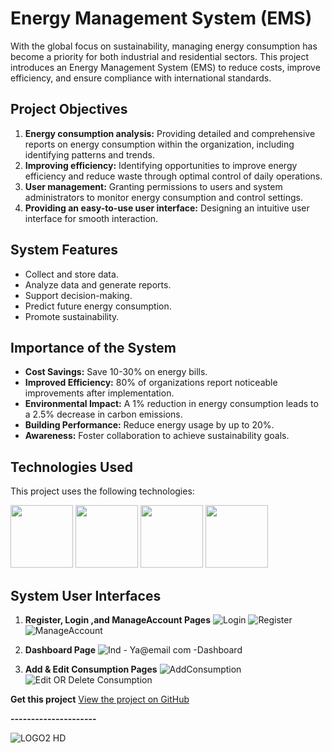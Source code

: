  
  

# Energy Management System (EMS)

With the global focus on sustainability, managing energy consumption has become a priority for both industrial and residential sectors. This project introduces an Energy Management System (EMS) to reduce costs, improve efficiency, and ensure compliance with international standards.

## Project Objectives
1. **Energy consumption analysis:** Providing detailed and comprehensive reports on energy consumption within the organization, including identifying patterns and trends.
2. **Improving efficiency:** Identifying opportunities to improve energy efficiency and reduce waste through optimal control of daily operations.
3. **User management:** Granting permissions to users and system administrators to monitor energy consumption and control settings.
4. **Providing an easy-to-use user interface:** Designing an intuitive user interface for smooth interaction.

## System Features
- Collect and store data.
- Analyze data and generate reports.
- Support decision-making.
- Predict future energy consumption.
- Promote sustainability.

## Importance of the System
- **Cost Savings:** Save 10-30% on energy bills.
- **Improved Efficiency:** 80% of organizations report noticeable improvements after implementation.
- **Environmental Impact:** A 1% reduction in energy consumption leads to a 2.5% decrease in carbon emissions.
- **Building Performance:** Reduce energy usage by up to 20%.
- **Awareness:** Foster collaboration to achieve sustainability goals.

## Technologies Used

This project uses the following technologies:

<p>
  <img src="![asp net](https://github.com/user-attachments/assets/b5a6755a-e7a8-4797-84a9-58c4693e6d5c)" width="100">
  <img src="![Identity](https://github.com/user-attachments/assets/a194c52f-089a-4cd9-b5b7-6304bcc7bb14)" width="100">
  <img src="![Mldotnet](https://github.com/user-attachments/assets/e76753b9-5df2-4150-a96a-d3d91ca14e64)" width="100">
  <img src="![SSMS](https://github.com/user-attachments/assets/5ebb0f4f-2b48-4a74-b5fa-5a4fc32d5afc)" width="100">
</p>


## System User Interfaces
1. **Register, Login ,and ManageAccount Pages**
![Login](https://github.com/user-attachments/assets/08ec371c-f2e4-4442-b42f-cf3cb61eb3da)
![Register](https://github.com/user-attachments/assets/b0b0a247-f01d-4850-aa5c-b62b6843fc79)
![ManageAccount](https://github.com/user-attachments/assets/2e57c8d0-5a5a-497e-8594-db9ea90ae804)


   
2. **Dashboard Page**
 ![Ind - Ya@email com -Dashboard](https://github.com/user-attachments/assets/a9ae2851-afe2-494b-9c8b-1df4c4de9081)


  
3. **Add & Edit Consumption Pages**
![AddConsumption](https://github.com/user-attachments/assets/49fc649e-67c4-4f8f-a750-fa390bf07573)
![Edit OR Delete Consumption](https://github.com/user-attachments/assets/429a61e4-d7a6-49d7-9d4c-6ba216301c02)



**Get this project**
[View the project on GitHub](https://github.com/SWE-Yazeed/Energy-Management-System)


**---------------------**


 ![LOGO2 HD](https://github.com/user-attachments/assets/3f6d317e-7a44-401c-8fee-82a1ffb5c254)

